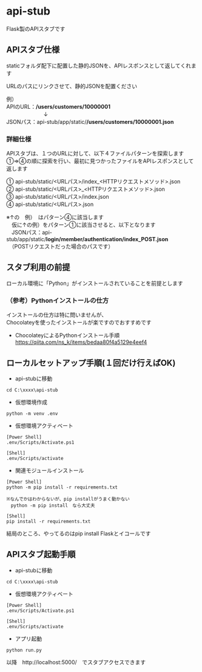 # api-stub  
Flask製のAPIスタブです  

## APIスタブ仕様
staticフォルダ配下に配置した静的JSONを、APIレスポンスとして返してくれます  

URLのパスにリンクさせて、静的JSONを配置ください  

例）  
APIのURL：**/users/customers/10000001**  
　　　　　　　↓  
JSONパス：api-stub/app/static/**/users/customers/10000001.json**  

### 詳細仕様
APIスタブは、１つのURLに対して、以下４ファイルパターンを探索します  
①⇒④の順に探索を行い、最初に見つかったファイルをAPIレスポンスとして返します

① api-stub/static/<URLパス>/index_<HTTPリクエストメソッド>.json  
② api-stub/static/<URLパス>_<HTTPリクエストメソッド>.json  
③ api-stub/static/<URLパス>/index.json  
④ api-stub/static/<URLパス>.json    

※↑の　例）　はパターン④に該当します  
　仮に↑の例）をパターン①に該当させると、以下となります  
　JSONパス：api-stub/app/static/**login/member/authentication/index_POST.json**  
　（POSTリクエストだった場合のパスです）



## スタブ利用の前提  
ローカル環境に「Python」がインストールされていることを前提とします  
  
### （参考）Pythonインストールの仕方  
インストールの仕方は特に問いませんが、  
Chocolateyを使ったインストールが楽ですのでおすすめです  
  
- ChocolateyによるPythonインストール手順  
https://qiita.com/ns_k/items/bedaa80f4a5129e4eef4  


## ローカルセットアップ手順(１回だけ行えばOK)
- api-stubに移動
```
cd C:\xxxx\api-stub 
```

- 仮想環境作成
```
python -m venv .env
```

- 仮想環境アクティベート
```
[Power Shell]
.env/Scripts/Activate.ps1

[Shell]
.env/Scripts/activate
```

- 関連モジュールインストール
```
[Power Shell]
python -m pip install -r requirements.txt

※なんでかはわからないが、pip installがうまく動かない
　python -m pip install　なら大丈夫

[Shell]
pip install -r requirements.txt
```
結局のところ、やってるのはpip install Flaskとイコールです

## APIスタブ起動手順

- api-stubに移動
```
cd C:\xxxx\api-stub 
```

- 仮想環境アクティベート
```
[Power Shell]
.env/Scripts/Activate.ps1

[Shell]
.env/Scripts/activate
```

- アプリ起動
```
python run.py
```

以降　http://localhost:5000/　でスタブアクセスできます

